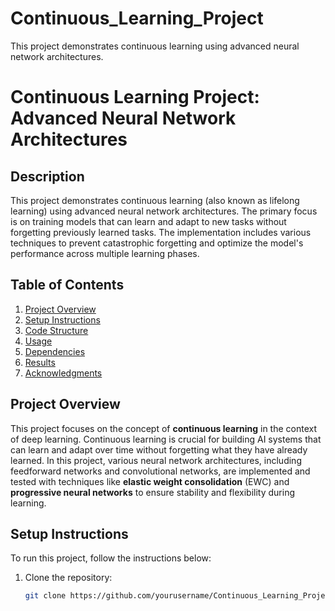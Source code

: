 # Continuous_Learning_Project
This project demonstrates continuous learning using advanced neural network architectures.
# Continuous Learning Project: Advanced Neural Network Architectures

## Description
This project demonstrates continuous learning (also known as lifelong learning) using advanced neural network architectures. The primary focus is on training models that can learn and adapt to new tasks without forgetting previously learned tasks. The implementation includes various techniques to prevent catastrophic forgetting and optimize the model's performance across multiple learning phases.

## Table of Contents
1. [Project Overview](#project-overview)
2. [Setup Instructions](#setup-instructions)
3. [Code Structure](#code-structure)
4. [Usage](#usage)
5. [Dependencies](#dependencies)
6. [Results](#results)
7. [Acknowledgments](#acknowledgments)

## Project Overview
This project focuses on the concept of **continuous learning** in the context of deep learning. Continuous learning is crucial for building AI systems that can learn and adapt over time without forgetting what they have already learned. In this project, various neural network architectures, including feedforward networks and convolutional networks, are implemented and tested with techniques like **elastic weight consolidation** (EWC) and **progressive neural networks** to ensure stability and flexibility during learning.

## Setup Instructions
To run this project, follow the instructions below:

1. Clone the repository:
   ```bash
   git clone https://github.com/yourusername/Continuous_Learning_Project.git

